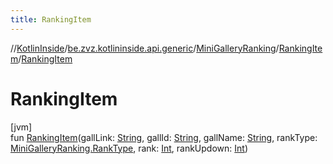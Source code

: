 ```yaml
---
title: RankingItem
---
```

//[KotlinInside](../../../../index.html)/[be.zvz.kotlininside.api.generic](../../index.html)/[MiniGalleryRanking](../index.html)/[RankingItem](index.html)/[RankingItem](-ranking-item.html)



# RankingItem



[jvm]\
fun [RankingItem](-ranking-item.html)(gallLink: [String](https://kotlinlang.org/api/latest/jvm/stdlib/kotlin/-string/index.html), gallId: [String](https://kotlinlang.org/api/latest/jvm/stdlib/kotlin/-string/index.html), gallName: [String](https://kotlinlang.org/api/latest/jvm/stdlib/kotlin/-string/index.html), rankType: [MiniGalleryRanking.RankType](../-rank-type/index.html), rank: [Int](https://kotlinlang.org/api/latest/jvm/stdlib/kotlin/-int/index.html), rankUpdown: [Int](https://kotlinlang.org/api/latest/jvm/stdlib/kotlin/-int/index.html))




